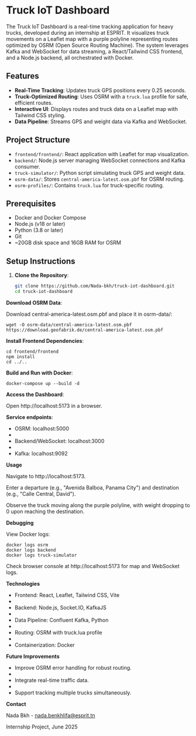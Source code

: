 # Truck IoT Dashboard

The Truck IoT Dashboard is a real-time tracking application for heavy trucks, developed during an internship at ESPRIT. It visualizes truck movements on a Leaflet map with a purple polyline representing routes optimized by OSRM (Open Source Routing Machine). The system leverages Kafka and WebSocket for data streaming, a React/Tailwind CSS frontend, and a Node.js backend, all orchestrated with Docker.

## Features
- **Real-Time Tracking**: Updates truck GPS positions every 0.25 seconds.
- **Truck-Optimized Routing**: Uses OSRM with a `truck.lua` profile for safe, efficient routes.
- **Interactive UI**: Displays routes and truck data on a Leaflet map with Tailwind CSS styling.
- **Data Pipeline**: Streams GPS and weight data via Kafka and WebSocket.

## Project Structure
- `frontend/frontend/`: React application with Leaflet for map visualization.
- `backend/`: Node.js server managing WebSocket connections and Kafka consumer.
- `truck-simulator/`: Python script simulating truck GPS and weight data.
- `osrm-data/`: Stores `central-america-latest.osm.pbf` for OSRM routing.
- `osrm-profiles/`: Contains `truck.lua` for truck-specific routing.

## Prerequisites
- Docker and Docker Compose
- Node.js (v18 or later)
- Python (3.8 or later)
- Git
- ~20GB disk space and 16GB RAM for OSRM

## Setup Instructions
1. **Clone the Repository**:
   ```bash
   git clone https://github.com/Nada-bkh/truck-iot-dashboard.git
   cd truck-iot-dashboard
**Download OSRM Data**:

Download central-america-latest.osm.pbf and place it in osrm-data/:

    wget -O osrm-data/central-america-latest.osm.pbf https://download.geofabrik.de/central-america-latest.osm.pbf

**Install Frontend Dependencies**:

    cd frontend/frontend
    npm install
    cd ../..
**Build and Run with Docker**:

    docker-compose up --build -d

**Access the Dashboard**:

 Open http://localhost:5173 in a browser.

**Service endpoints**:

*  OSRM: localhost:5000
* 
*  Backend/WebSocket: localhost:3000
*  
*  Kafka: localhost:9092

**Usage**
 
 Navigate to http://localhost:5173.

 Enter a departure (e.g., "Avenida Balboa, Panama City") and destination (e.g., "Calle Central, David").

 Observe the truck moving along the purple polyline, with weight dropping to 0 upon reaching the destination.

**Debugging**

View Docker logs:

    docker logs osrm
    docker logs backend
    docker logs truck-simulator

Check browser console at http://localhost:5173 for map and WebSocket logs.

**Technologies**

*  Frontend: React, Leaflet, Tailwind CSS, Vite
* 
*  Backend: Node.js, Socket.IO, KafkaJS
*  
*  Data Pipeline: Confluent Kafka, Python
* 
*  Routing: OSRM with truck.lua profile
* 
*  Containerization: Docker

**Future Improvements**

*  Improve OSRM error handling for robust routing.
* 
*  Integrate real-time traffic data.
* 
*  Support tracking multiple trucks simultaneously.

**Contact**

Nada Bkh - nada.benkhlifa@esprit.tn

Internship Project, June 2025